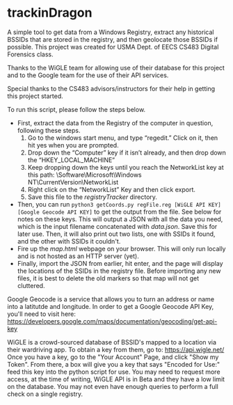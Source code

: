 # trackinDragon

A simple tool to get data from a Windows Registry, extract any historical BSSIDs that are stored in the registry, and then geolocate those BSSIDs if possible. This project was created for USMA Dept. of EECS CS483 Digital Forensics class.

Thanks to the WiGLE team for allowing use of their database for this project and to the Google team for the use of their API services.

Special thanks to the CS483 advisors/instructors for their help in getting this project started.

To run this script, please follow the steps below. 
* First, extract the data from the Registry of the computer in question, following these steps.
    1. Go to the windows start menu, and type “regedit.” Click on it, then hit yes when you are prompted.
    2. Drop down the “Computer” key if it isn’t already, and then drop down the “HKEY_LOCAL_MACHINE”
    3. Keep dropping down the keys until you reach the NetworkList key at this path: \Software\Microsoft\Windows NT\CurrentVersion\NetworkList 
    4. Right click on the “NetworkList” Key and then click export.
    5. Save this file to the _registryTracker_ directory.
* Then, you can run `python3 getCoords.py regFile.reg [WiGLE API KEY] [Google Geocode API KEY]` to get the output from the file. See below for notes on these keys. This will output a JSON with all the data you need, which is the input filename concatenated with _data.json_. Save this for later use. Then, it will also print out two lists, one with SSIDs it found, and the other with SSIDs it couldn't.
* Fire up the _map.html_ webpage on your browser. This will only run locally and is not hosted as an HTTP server (yet).
* Finally, import the JSON from earlier, hit enter, and the page will display the locations of the SSIDs in the registry file. Before importing any new files, it is best to delete the old markers so that map will not get cluttered.

Google Geocode is a service that allows you to turn an address or name into a latitutde and longitude. In order to get a Google Geocode API Key, you'll need to visit here: https://developers.google.com/maps/documentation/geocoding/get-api-key

WiGLE is a crowd-sourced database of BSSID's mapped to a location via their wardriving app. To obtain a key from them, go to: https://api.wigle.net/
Once you have a key, go to the "Your Account" Page, and click "Show my Token". From there, a box will give you a key that says "Encoded for Use:" feed this key into the python script for use. You may need to request more access, at the time of writing, WiGLE API is in Beta and they have a low limit on the database. You may not even have enough queries to perform a full check on a single registry.
